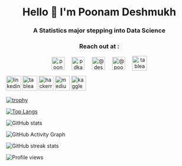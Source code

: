 <h1 align="center">Hello 👋 I'm Poonam Deshmukh</h1>
<h3 align="center">A Statistics major stepping into Data Science</h3>

<h3 align="center">Reach out at :</h3>
<p align="center">
<a href="https://linkedin.com/in/poonam-deshmukh" target="blank"><img align="center" src="https://raw.githubusercontent.com/rahuldkjain/github-profile-readme-generator/master/src/images/icons/Social/linked-in-alt.svg" alt="poonam-deshmukh" height="35" /></a> &nbsp &nbsp
<a href="https://kaggle.com/pdkaggle16" target="blank"><img align="center" src="https://raw.githubusercontent.com/rahuldkjain/github-profile-readme-generator/master/src/images/icons/Social/kaggle.svg" alt="pdkaggle16" height="35" /></a> &nbsp &nbsp
<a href="https://medium.com/@deshmukhpoonam516" target="blank"><img align="center" src="https://raw.githubusercontent.com/rahuldkjain/github-profile-readme-generator/master/src/images/icons/Social/medium.svg" alt="@deshmukhpoonam516" height="35" /></a> &nbsp &nbsp
<a href="https://www.hackerrank.com/@poonam_deshmukh" target="blank"><img align="center" src="https://raw.githubusercontent.com/rahuldkjain/github-profile-readme-generator/master/src/images/icons/Social/hackerrank.svg" alt="@poonam_deshmukh" height="35"/></a> &nbsp &nbsp 
<a href = "https://public.tableau.com/app/profile/poonam.deshmukh" target ="blank"><img align = "center" src = "https://cdn.worldvectorlogo.com/logos/tableau-software.svg" alt = "tableau" height = "40"/></a>
</p>

[<img src='https://cdn.jsdelivr.net/npm/simple-icons@3.0.1/icons/linkedin.svg' alt='linkedin' height='40'>](https://www.linkedin.com/in/poonam-deshmukh/)     [<img src='https://www.google.com/url?sa=i&url=https%3A%2F%2Fworldvectorlogo.com%2Flogo%2Ftableau-software&psig=AOvVaw2wwIWihsQmRG-iwsQT4Gda&ust=1628600621922000&source=images&cd=vfe&ved=0CAsQjRxqFwoTCODGu56ApPICFQAAAAAdAAAAABAD' alt='tableau' height='40'>](https://public.tableau.com/app/profile/poonam.deshmukh)    [<img src='https://cdn.jsdelivr.net/npm/simple-icons@3.0.1/icons/hackerrank.svg' alt='hackerrank' height='40'>](https://www.hackerrank.com/poonam_deshmukh)      [<img src='https://cdn.jsdelivr.net/npm/simple-icons@3.0.1/icons/medium.svg' alt='medium' height='40'>](https://deshmukhpoonam516.medium.com/)     [<img src='https://cdn.jsdelivr.net/npm/simple-icons@3.0.1/icons/kaggle.svg' alt='kaggle' height='40'>](https://www.kaggle.com/pdkaggle16) 

[![trophy](https://github-profile-trophy.vercel.app/?username=poonam-16)](https://github.com/ryo-ma/github-profile-trophy)

[![Top Langs](https://github-readme-stats.vercel.app/api/top-langs/?username=poonam-16)](https://github.com/anuraghazra/github-readme-stats)

![GitHub stats](https://github-readme-stats.vercel.app/api?username=poonam-16&show_icons=true&count_private=true)  

![GitHub Activity Graph](https://activity-graph.herokuapp.com/graph?username=poonam-16)  

![GitHub streak stats](https://github-readme-streak-stats.herokuapp.com/?user=poonam-16)  

![Profile views](https://gpvc.arturio.dev/poonam-16)  
